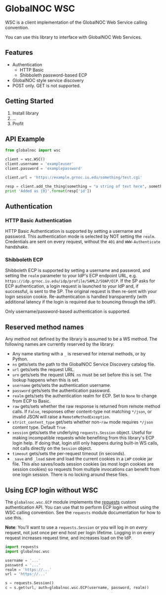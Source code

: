 # GlobalNOC WSC

WSC is a client implementation of the GlobalNOC Web Service calling convention.

You can use this library to interface with GlobalNOC Web Services.

## Features

- Authentication
  - HTTP Basic
  - Shibboleth password-based ECP
- GlobalNOC style service discovery
- POST only. GET is not supported.

## Getting Started

1. Install library
2. ...
3. Profit

## API Example

```python
from globalnoc import wsc

client = wsc.WSC()
client.username = 'exampleuser'
client.password = 'examplepassword'

client.url = 'https://example.grnoc.iu.edu/something/test.cgi'

resp = client.add_the_thing(something = "a string of text here", somethingelse = [1, 2, 3])
print 'Added as {0}'.format(resp['id'])
```

## Authentication

### HTTP Basic Authentication

HTTP Basic Authentication is supported by setting a username and password. This authentication mode is selected by NOT setting the `realm`. Credentials are sent on every request, without the `401` and `WWW-Authenticate` handshake.

### Shibboleth ECP

Shibboleth ECP is supported by setting a username and password, and setting the `realm` parameter to your IdP's ECP endpoint URL, e.g. `https://idp.grnoc.iu.edu/idp/profile/SAML2/SOAP/ECP`. If the SP asks for ECP authentication, a login request is launched to your IdP and, if successful, is sent to the SP. The original request is then re-sent with your login session cookie. Re-authentication is handled transparently (with additional latency if the login is required due to bouncing through the IdP).

Only username/password-based authentication is supported.

## Reserved method names

Any method not defined by the library is assumed to be a WS method. The following names are currently reserved by the library:

- Any name starting with a `_` is reserved for internal methods, or by Python.
- `ns` gets/sets the path to the GlobalNOC Service Discovery catalog file.
- `url` gets/sets the request URL.
- `urn` gets/sets the request URN. `ns` must be set before this is set. The lookup happens when this is set.
- `username` gets/sets the authentication username.
- `password` gets/sets the authentication password.
- `realm` gets/sets the authentication realm for ECP. Set to `None` to change from ECP to Basic.
- `raw` gets/sets whether the raw response is returned from remote method calls. If `False`, responses other content-type not matching `*/json`, or invalid JSON will raise a `RemoteMethodException`.
- `strict_content_type` get/sets whether non-`raw` mode requires `*/json` content type. Default `True`
- `session` gets/sets the underlying `requests.Session` object. Useful for making incompatible requests while benefiting from this library's ECP login help. If doing that, login still only happens during built-in WS calls, not calls directly on the `Session` object.
- `timeout` gets/sets the per-request timeout (in seconds).
- `_save` and `_load` save and load the current cookies in a `LWP` cookie jar file. This also saves/loads session cookies (as most login cookies are session cookies) so requests from multiple invocations can benefit from one login session. There is no locking around these files.

## Using ECP login without WSC

The `globalnoc.wsc.ECP` module implements the [requests](http://docs.python-requests.org/en/master/) custom authentication API. You can use that to perform ECP login without using the WSC calling convention. See the `requests` module documentation for how to use this.

**Note**: You'll want to use a `requests.Session` or you will log in on *every* request, not just once per end host per login lifetime. Logging in on every request increases request time, and increases load on the IdP.

```python
import requests
import globalnoc.wsc

username = '...'
password = '...'
realm = 'https://...'
url = 'https://...'

s = requests.Session()
c = s.get(url, auth=globalnoc.wsc.ECP(username, password, realm))
```
